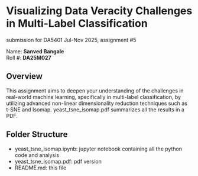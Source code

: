 # Visualizing Data Veracity Challenges in Multi-Label Classification

submission for DA5401 Jul-Nov 2025, assignment #5

Name: **Sanved Bangale** \
Roll #: **DA25M027**

## Overview

This assignment aims to deepen your understanding of the challenges in real-world machine 
learning, specifically in multi-label classification, by utilizing advanced non-linear dimensionality 
reduction techniques such as t-SNE and Isomap.
yeast_tsne_isomap.pdf summarizes all the results in a PDF.

## Folder Structure

- yeast_tsne_isomap.ipynb: jupyter notebook containing all the python code and analysis
- yeast_tsne_isomap.pdf: pdf version
- README.md: this file
